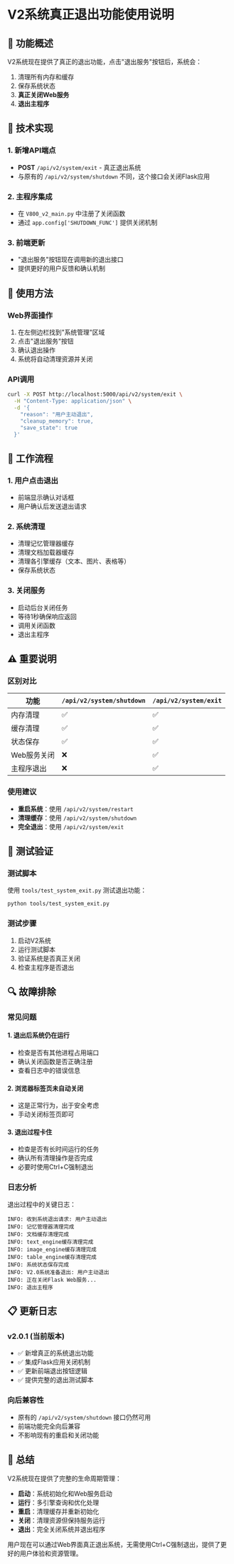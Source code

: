 # V2系统真正退出功能使用说明

## 🎯 功能概述

V2系统现在提供了真正的退出功能，点击"退出服务"按钮后，系统会：
1. 清理所有内存和缓存
2. 保存系统状态
3. **真正关闭Web服务**
4. **退出主程序**

## 🔧 技术实现

### 1. 新增API端点
- **POST** `/api/v2/system/exit` - 真正退出系统
- 与原有的 `/api/v2/system/shutdown` 不同，这个接口会关闭Flask应用

### 2. 主程序集成
- 在 `V800_v2_main.py` 中注册了关闭函数
- 通过 `app.config['SHUTDOWN_FUNC']` 提供关闭机制

### 3. 前端更新
- "退出服务"按钮现在调用新的退出接口
- 提供更好的用户反馈和确认机制

## 📱 使用方法

### Web界面操作
1. 在左侧边栏找到"系统管理"区域
2. 点击"退出服务"按钮
3. 确认退出操作
4. 系统将自动清理资源并关闭

### API调用
```bash
curl -X POST http://localhost:5000/api/v2/system/exit \
  -H "Content-Type: application/json" \
  -d '{
    "reason": "用户主动退出",
    "cleanup_memory": true,
    "save_state": true
  }'
```

## 🚀 工作流程

### 1. 用户点击退出
- 前端显示确认对话框
- 用户确认后发送退出请求

### 2. 系统清理
- 清理记忆管理器缓存
- 清理文档加载器缓存
- 清理各引擎缓存（文本、图片、表格等）
- 保存系统状态

### 3. 关闭服务
- 启动后台关闭任务
- 等待1秒确保响应返回
- 调用关闭函数
- 退出主程序

## ⚠️ 重要说明

### 区别对比
| 功能 | `/api/v2/system/shutdown` | `/api/v2/system/exit` |
|------|---------------------------|----------------------|
| 内存清理 | ✅ | ✅ |
| 缓存清理 | ✅ | ✅ |
| 状态保存 | ✅ | ✅ |
| Web服务关闭 | ❌ | ✅ |
| 主程序退出 | ❌ | ✅ |

### 使用建议
- **重启系统**：使用 `/api/v2/system/restart`
- **清理缓存**：使用 `/api/v2/system/shutdown`
- **完全退出**：使用 `/api/v2/system/exit`

## 🧪 测试验证

### 测试脚本
使用 `tools/test_system_exit.py` 测试退出功能：

```bash
python tools/test_system_exit.py
```

### 测试步骤
1. 启动V2系统
2. 运行测试脚本
3. 验证系统是否真正关闭
4. 检查主程序是否退出

## 🔍 故障排除

### 常见问题

#### 1. 退出后系统仍在运行
- 检查是否有其他进程占用端口
- 确认关闭函数是否正确注册
- 查看日志中的错误信息

#### 2. 浏览器标签页未自动关闭
- 这是正常行为，出于安全考虑
- 手动关闭标签页即可

#### 3. 退出过程卡住
- 检查是否有长时间运行的任务
- 确认所有清理操作是否完成
- 必要时使用Ctrl+C强制退出

### 日志分析
退出过程中的关键日志：
```
INFO: 收到系统退出请求: 用户主动退出
INFO: 记忆管理器清理完成
INFO: 文档缓存清理完成
INFO: text_engine缓存清理完成
INFO: image_engine缓存清理完成
INFO: table_engine缓存清理完成
INFO: 系统状态保存完成
INFO: V2.0系统准备退出: 用户主动退出
INFO: 正在关闭Flask Web服务...
INFO: 退出主程序
```

## 📋 更新日志

### v2.0.1 (当前版本)
- ✅ 新增真正的系统退出功能
- ✅ 集成Flask应用关闭机制
- ✅ 更新前端退出按钮逻辑
- ✅ 提供完整的退出测试脚本

### 向后兼容性
- 原有的 `/api/v2/system/shutdown` 接口仍然可用
- 前端功能完全向后兼容
- 不影响现有的重启和关闭功能

## 🎉 总结

V2系统现在提供了完整的生命周期管理：
- **启动**：系统初始化和Web服务启动
- **运行**：多引擎查询和优化处理
- **重启**：清理缓存并重新初始化
- **关闭**：清理资源但保持服务运行
- **退出**：完全关闭系统并退出程序

用户现在可以通过Web界面真正退出系统，无需使用Ctrl+C强制退出，提供了更好的用户体验和资源管理。

